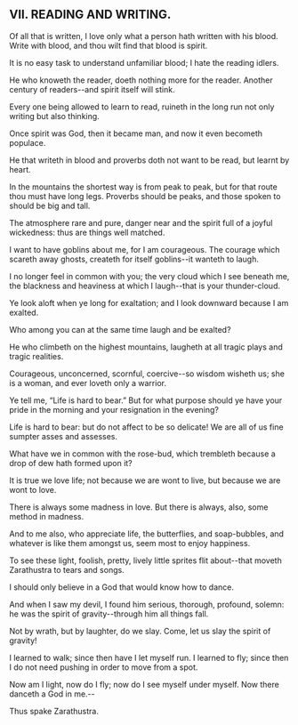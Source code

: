 ## VII. READING AND WRITING.

Of all that is written, I love only what a person hath written with his
blood. Write with blood, and thou wilt find that blood is spirit.

It is no easy task to understand unfamiliar blood; I hate the reading
idlers.

He who knoweth the reader, doeth nothing more for the reader. Another
century of readers--and spirit itself will stink.

Every one being allowed to learn to read, ruineth in the long run not
only writing but also thinking.

Once spirit was God, then it became man, and now it even becometh
populace.

He that writeth in blood and proverbs doth not want to be read, but
learnt by heart.

In the mountains the shortest way is from peak to peak, but for that
route thou must have long legs. Proverbs should be peaks, and those
spoken to should be big and tall.

The atmosphere rare and pure, danger near and the spirit full of a
joyful wickedness: thus are things well matched.

I want to have goblins about me, for I am courageous. The courage which
scareth away ghosts, createth for itself goblins--it wanteth to laugh.

I no longer feel in common with you; the very cloud which I see
beneath me, the blackness and heaviness at which I laugh--that is your
thunder-cloud.

Ye look aloft when ye long for exaltation; and I look downward because I
am exalted.

Who among you can at the same time laugh and be exalted?

He who climbeth on the highest mountains, laugheth at all tragic plays
and tragic realities.

Courageous, unconcerned, scornful, coercive--so wisdom wisheth us; she
is a woman, and ever loveth only a warrior.

Ye tell me, “Life is hard to bear.” But for what purpose should ye have
your pride in the morning and your resignation in the evening?

Life is hard to bear: but do not affect to be so delicate! We are all of
us fine sumpter asses and assesses.

What have we in common with the rose-bud, which trembleth because a drop
of dew hath formed upon it?

It is true we love life; not because we are wont to live, but because we
are wont to love.

There is always some madness in love. But there is always, also, some
method in madness.

And to me also, who appreciate life, the butterflies, and soap-bubbles,
and whatever is like them amongst us, seem most to enjoy happiness.

To see these light, foolish, pretty, lively little sprites flit
about--that moveth Zarathustra to tears and songs.

I should only believe in a God that would know how to dance.

And when I saw my devil, I found him serious, thorough, profound,
solemn: he was the spirit of gravity--through him all things fall.

Not by wrath, but by laughter, do we slay. Come, let us slay the spirit
of gravity!

I learned to walk; since then have I let myself run. I learned to fly;
since then I do not need pushing in order to move from a spot.

Now am I light, now do I fly; now do I see myself under myself. Now
there danceth a God in me.--

Thus spake Zarathustra.





